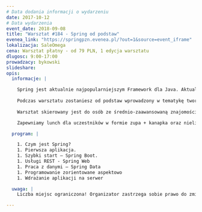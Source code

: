 ```yaml
---
# Data dodania informacji o wydarzeniu
date: 2017-10-12
# Data wydarzenia
event_date: 2018-09-08
title: "Warsztat #184 - Spring od podstaw"
evenea_link: "https://springpzn.evenea.pl/?out=1&source=event_iframe"
lokalizacja: SaleOmega
cena: Warsztat płatny - od 79 PLN, 1 edycja warsztatu
dlugosc: 9:00-17:00
prowadzacy: bykowski
slideshare:
opis:
  informacje: |

    Spring jest aktualnie najpopularniejszym Framework dla Java. Aktualnie większość ofert pracy na stanowisko Java Developer wymaga znajomości Spring Framework. Jego popularność nie jest przypadkowa i nie stanowi wymysłu pracodawców. Spring dzięki swojej prostocie a jednocześnie elastyczności zyskał spore zainteresowanie. Jego możliwości sprawiły, że rozwiązanie te zostało zaadaptowane zarówno przez duże korporacje jak i początkujące startupy.
    
    Podczas warsztatu zostaniesz od podstaw wprowadzony w tematykę tworzenia aplikacji internetowych z wykorzystaniem Spring Framework. Zbudujesz swoją pierwszą aplikacje wykorzystującą REST, bazy danych a następnie uruchomisz ją na serwerze by uczynić ją widzialną w internecie.
    
    Warsztat skierowany jest do osób ze średnio-zaawansowaną znajomością języka Java i podstawami Gita. Podczas warsztatu uczestnicy pracują na własnych komputerach. 

    Zapewniamy lunch dla uczestników w formie zupa + kanapka oraz nielimitowany serwis kawowy. Istnieje możliwość zamówienia lunchu w wersji mięsnej lub wegeteriańskiej.

  program: |

    1. Czym jest Spring?
    1. Pierwsza aplikacja.
    1. Szybki start – Spring Boot.
    1. Usługi REST - Spring Web
    1. Praca z danymi – Spring Data
    1. Programowanie zorientowane aspektowo
    1. Wdrażanie aplikacji na serwer

  uwaga: |
    Liczba miejsc ograniczona! Organizator zastrzega sobie prawo do zmiany lokalizacji wydarzenia oraz jego odwołania w przypadku niezgłoszenia się minimalnej liczby uczestników.

---
```

